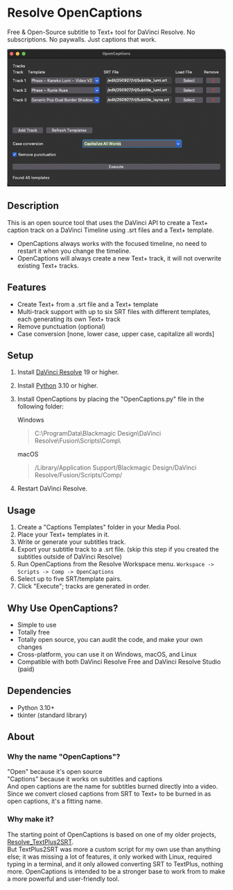 # Resolve OpenCaptions
Free & Open-Source subtitle to Text+ tool for DaVinci Resolve. No subscriptions. No paywalls. Just captions that work.

![OpenCaptions](docs/images/ui.png)

## Description
This is an open source tool that uses the DaVinci API to create a Text+ caption track on a DaVinci Timeline using .srt files and a Text+ template.

- OpenCaptions always works with the focused timeline, no need to restart it when you change the timeline.
- OpenCaptions will always create a new Text+ track, it will not overwrite existing Text+ tracks.

## Features
- Create Text+ from a .srt file and a Text+ template
- Multi-track support with up to six SRT files with different templates, each generating its own Text+ track
- Remove punctuation (optional)
- Case conversion [none, lower case, upper case, capitalize all words]

## Setup
1. Install [DaVinci Resolve](https://www.blackmagicdesign.com/products/davinciresolve) 19 or higher.
2. Install [Python](https://www.python.org/downloads/) 3.10 or higher.
3. Install OpenCaptions by placing the "OpenCaptions.py" file in the following folder:
    
    Windows 
    > C:\ProgramData\Blackmagic Design\DaVinci Resolve\Fusion\Scripts\Comp\
    
    macOS  
    > /Library/Application Support/Blackmagic Design/DaVinci Resolve/Fusion/Scripts/Comp/

4. Restart DaVinci Resolve.

## Usage
1. Create a "Captions Templates" folder in your Media Pool. 
2. Place your Text+ templates in it.
3. Write or generate your subtitles track.
4. Export your subtitle track to a .srt file. (skip this step if you created the subtitles outside of DaVinci Resolve)
5. Run OpenCaptions from the Resolve Workspace menu. `Workspace -> Scripts -> Comp -> OpenCaptions`
6. Select up to five SRT/template pairs.
7. Click "Execute"; tracks are generated in order.

## Why Use OpenCaptions?
- Simple to use
- Totally free
- Totally open source, you can audit the code, and make your own changes
- Cross-platform, you can use it on Windows, macOS, and Linux
- Compatible with both DaVinci Resolve Free and DaVinci Resolve Studio (paid)

## Dependencies
- Python 3.10+
- tkinter (standard library)

## About

### Why the name "OpenCaptions"?
"Open" because it's open source  
"Captions" because it works on subtitles and captions  
And open captions are the name for subtitles burned directly into a video. Since we convert closed captions from SRT to Text+ to be burned in as open captions, it's a fitting name.

### Why make it?
The starting point of OpenCaptions is based on one of my older projects, [Resolve_TextPlus2SRT](https://github.com/david-ca6/Resolve_TextPlus2SRT).  
But TextPlus2SRT was more a custom script for my own use than anything else; it was missing a lot of features, it only worked with Linux, required typing in a terminal, and it only allowed converting SRT to TextPlus, nothing more. OpenCaptions is intended to be a stronger base to work from to make a more powerful and user-friendly tool.
